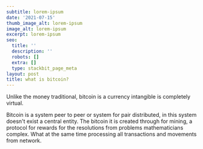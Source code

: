 ```yaml
---
subtitle: lorem-ipsum
date: '2021-07-15'
thumb_image_alt: lorem-ipsum
image_alt: lorem-ipsum
excerpt: lorem-ipsum
seo:
  title: ''
  description: ''
  robots: []
  extra: []
  type: stackbit_page_meta
layout: post
title: what is bitcoin?
---
```

Unlike the money traditional, bitcoin is a currency intangible is completely virtual.

Bitcoin is a system peer to peer or system for pair distributed, in this system doesn't exist a central entity. The bitcoin it is created through for mining, a protocol for rewards for the resolutions from problems mathematicians complex. What at the same time processing all transactions and movements from network.
